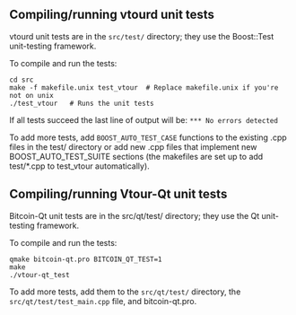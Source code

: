 Compiling/running vtourd unit tests
------------------------------------

vtourd unit tests are in the `src/test/` directory; they
use the Boost::Test unit-testing framework.

To compile and run the tests:

	cd src
	make -f makefile.unix test_vtour  # Replace makefile.unix if you're not on unix
	./test_vtour   # Runs the unit tests

If all tests succeed the last line of output will be:
`*** No errors detected`

To add more tests, add `BOOST_AUTO_TEST_CASE` functions to the existing
.cpp files in the test/ directory or add new .cpp files that
implement new BOOST_AUTO_TEST_SUITE sections (the makefiles are
set up to add test/*.cpp to test_vtour automatically).


Compiling/running Vtour-Qt unit tests
---------------------------------------

Bitcoin-Qt unit tests are in the src/qt/test/ directory; they
use the Qt unit-testing framework.

To compile and run the tests:

	qmake bitcoin-qt.pro BITCOIN_QT_TEST=1
	make
	./vtour-qt_test

To add more tests, add them to the `src/qt/test/` directory,
the `src/qt/test/test_main.cpp` file, and bitcoin-qt.pro.
